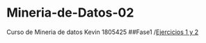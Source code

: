 # Mineria-de-Datos-02
Curso de Mineria de datos Kevin 1805425
##Fase1
/[Ejercicios 1 y 2 ](https://github.com/kevingonzalez1805425/Mineria-de-Datos-02/blob/master/Ejercicios_1.pdf)
